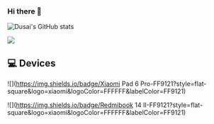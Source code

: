 ### Hi there 👋

<!--
**depaler/depaler** is a ✨ _special_ ✨ repository because its `README.md` (this file) appears on your GitHub profile.

Here are some ideas to get you started:

- 🔭 I’m currently working on ...
- 🌱 I’m currently learning ...
- 👯 I’m looking to collaborate on ...
- 🤔 I’m looking for help with ...
- 💬 Ask me about ...
- 📫 How to reach me: ...
- 😄 Pronouns: ...
- ⚡ Fun fact: ...
-->
![Dusai's GitHub stats](https://github-readme-stats.vercel.app/api?username=depaler&show_icons=true)

![](https://ys.himiku.com/rand/81612550.png)

## 💻 Devices

![](https://img.shields.io/badge/Xiaomi Pad 6 Pro-FF9121?style=flat-square&logo=xiaomi&logoColor=FFFFFF&labelColor=FF9121)

![](https://img.shields.io/badge/Redmibook 14 II-FF9121?style=flat-square&logo=xiaomi&logoColor=FFFFFF&labelColor=FF9121)
